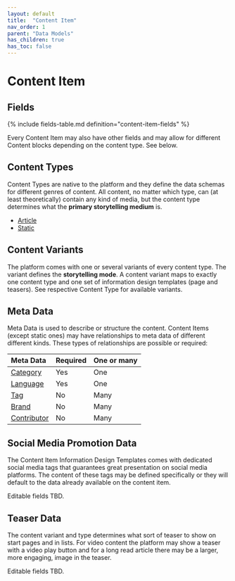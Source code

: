 ```yaml
---
layout: default
title:  "Content Item"
nav_order: 1
parent: "Data Models"
has_children: true
has_toc: false
---
```


# Content Item

## Fields

{% include fields-table.md definition="content-item-fields" %}

Every Content Item may also have other fields and may allow for different Content blocks 
depending on the content type. See below.

## Content Types

Content Types are native to the platform and they define the data schemas for different genres of content. All content, no matter which type, can (at least theoretically) contain any kind of media, but the content type determines what the **primary storytelling medium** is.

* [Article](content-type-article.md)
* [Static](content-type-static.md)

## Content Variants

The platform comes with one or several variants of every content type. The variant defines the **storytelling mode**. A content variant maps to exactly one content type and one set of information design templates (page and teasers). See respective Content Type for available variants.

## Meta Data

Meta Data is used to describe or structure the content. Content Items (except static ones) may have relationships to meta data of different different kinds. These types of relationships are possible or required:

| Meta Data                                         | Required | One or many |
|:--------------------------------------------------|:---------|:------------|
| [Category](category.md)                           | Yes      | One         |
| [Language](content-language.md)                   | Yes      | One         |
| [Tag](tag.md)                                     | No       | Many        |
| [Brand](brand.md)                                 | No       | Many        |
| [Contributor](contributor.md)                     | No       | Many        |

## Social Media Promotion Data

The Content Item Information Design Templates comes with dedicated social media tags that guarantees great presentation on social media platforms. The content of these tags may be defined specifically or they will default to the data already available on the content item.

Editable fields TBD.

## Teaser Data

The content variant and type determines what sort of teaser to show on start pages and in lists. For video content the platform may show a teaser with a video play button and for a long read article there may be a larger, more engaging, image in the teaser.

Editable fields TBD.
